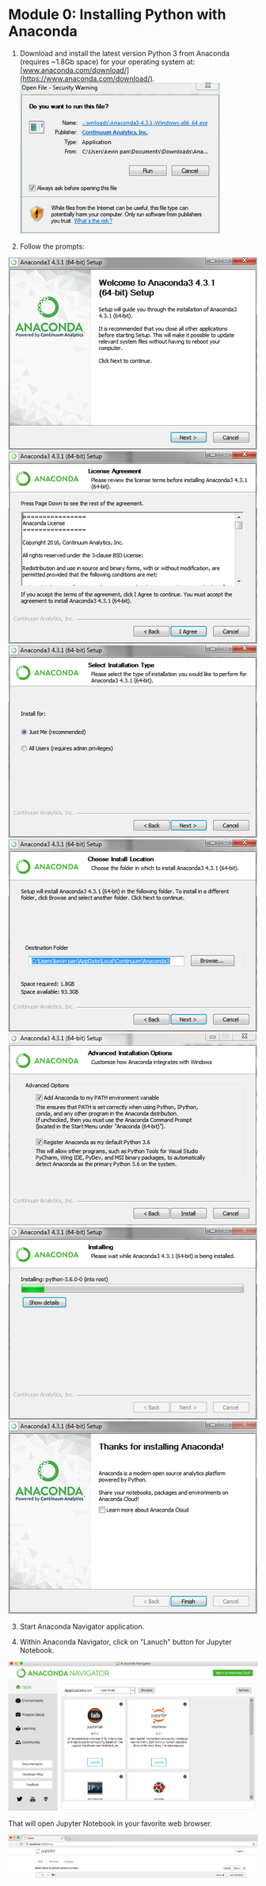 Module 0: Installing Python with Anaconda
====

1. Download and install the latest version Python 3 from Anaconda (requires ~1.8Gb space) for your operating system at: [www.anaconda.com/download/](https://www.anaconda.com/download/).
![1](images/Anaconda_1.PNG)

2. Follow the prompts:

![2](images/Anaconda_2.PNG)
![3](images/Anaconda_3.PNG)
![4](images/Anaconda_4.PNG)
![5](images/Anaconda_5.PNG)
![6](images/Anaconda_6.PNG)
![7](images/Anaconda_7.PNG)
![8](images/Anaconda_8.PNG)

3. Start Anaconda Navigator application.

4. Within Anaconda Navigator, click on "Lanuch" button for Jupyter Notebook.

![](images/anaconda_nav.png)

That will open Jupyter Notebook in your favorite web browser.

![](images/jupyter_notebook.png)